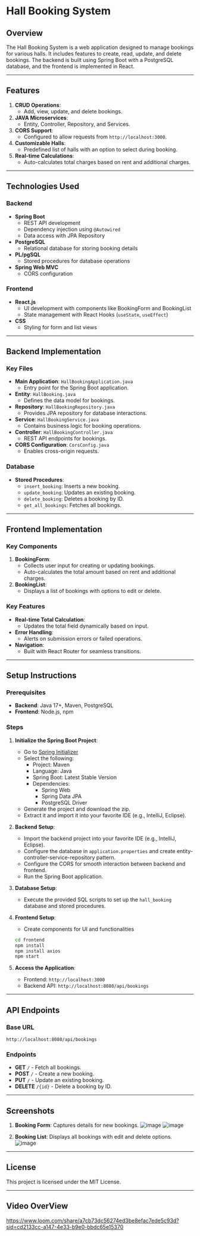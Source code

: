 # Hall Booking System

## Overview
The Hall Booking System is a web application designed to manage bookings for various halls. It includes features to create, read, update, and delete bookings. The backend is built using Spring Boot with a PostgreSQL database, and the frontend is implemented in React.

---

## Features
1. **CRUD Operations**:
   - Add, view, update, and delete bookings.
2. **JAVA Microservices**:
   - Entity, Controller, Repository, and Services.
3. **CORS Support**:
   - Configured to allow requests from `http://localhost:3000`.
4. **Customizable Halls**:
   - Predefined list of halls with an option to select during booking.
5. **Real-time Calculations**:
   - Auto-calculates total charges based on rent and additional charges.

---

## Technologies Used

### Backend
- **Spring Boot**
  - REST API development
  - Dependency injection using `@Autowired`
  - Data access with JPA Repository
- **PostgreSQL**
  - Relational database for storing booking details
- **PL/pgSQL**
  - Stored procedures for database operations
- **Spring Web MVC**
  - CORS configuration

### Frontend
- **React.js**
  - UI development with components like BookingForm and BookingList
  - State management with React Hooks (`useState`, `useEffect`)
- **CSS**
  - Styling for form and list views

---

## Backend Implementation

### Key Files
- **Main Application**: `HallBookingApplication.java`
  - Entry point for the Spring Boot application.
- **Entity**: `HallBooking.java`
  - Defines the data model for bookings.
- **Repository**: `HallBookingRepository.java`
  - Provides JPA repository for database interactions.
- **Service**: `HallBookingService.java`
  - Contains business logic for booking operations.
- **Controller**: `HallBookingController.java`
  - REST API endpoints for bookings.
- **CORS Configuration**: `CorsConfig.java`
  - Enables cross-origin requests.

### Database
- **Stored Procedures**:
  - `insert_booking`: Inserts a new booking.
  - `update_booking`: Updates an existing booking.
  - `delete_booking`: Deletes a booking by ID.
  - `get_all_bookings`: Fetches all bookings.

---

## Frontend Implementation

### Key Components
1. **BookingForm**:
   - Collects user input for creating or updating bookings.
   - Auto-calculates the total amount based on rent and additional charges.
2. **BookingList**:
   - Displays a list of bookings with options to edit or delete.

### Key Features
- **Real-time Total Calculation**:
  - Updates the total field dynamically based on input.
- **Error Handling**:
  - Alerts on submission errors or failed operations.
- **Navigation**:
  - Built with React Router for seamless transitions.

---

## Setup Instructions

### Prerequisites
- **Backend**: Java 17+, Maven, PostgreSQL
- **Frontend**: Node.js, npm

### Steps
1. **Initialize the Spring Boot Project**:
   - Go to [Spring Initializer](https://start.spring.io/)
   - Select the following:
      - Project: Maven
     - Language: Java
     - Spring Boot: Latest Stable Version
     - Dependencies:
       - Spring Web
       - Spring Data JPA
       - PostgreSQL Driver
   - Generate the project and download the zip.
   - Extract it and import it into your favorite IDE (e.g., IntelliJ, Eclipse).

2. **Backend Setup**:
   - Import the backend project into your favorite IDE (e.g., IntelliJ, Eclipse).
   - Configure the database in `application.properties` and create entity-controller-service-repository pattern.
   - Configure the CORS for smooth interaction between backend and frontend.
   - Run the Spring Boot application.

3. **Database Setup**:
   - Execute the provided SQL scripts to set up the `hall_booking` database and stored procedures.

4. **Frontend Setup**:
   - Create components for UI and functionalities
   ```bash
   cd frontend
   npm install
   npm install axios
   npm start
   ```

6. **Access the Application**:
   - Frontend: `http://localhost:3000`
   - Backend API: `http://localhost:8080/api/bookings`

---

## API Endpoints

### Base URL
`http://localhost:8080/api/bookings`

### Endpoints
- **GET** `/` - Fetch all bookings.
- **POST** `/` - Create a new booking.
- **PUT** `/` - Update an existing booking.
- **DELETE** `/{id}` - Delete a booking by ID.

---

## Screenshots
1. **Booking Form**: Captures details for new bookings.
   ![image](https://github.com/user-attachments/assets/77348e74-3c2b-4a45-8021-f926153d03e1)
   ![image](https://github.com/user-attachments/assets/36d17e6f-6048-43a2-b306-26262e1ca7be)

3. **Booking List**: Displays all bookings with edit and delete options.
   ![image](https://github.com/user-attachments/assets/8837db80-79b6-4de4-8a4b-90bb956684fc)


---

## License
This project is licensed under the MIT License.

---

## Video OverView
https://www.loom.com/share/a7cb73dc56274ed3be8efac7ede5c93d?sid=cd2133cc-a147-4e33-b9e0-bbdc65e15370

